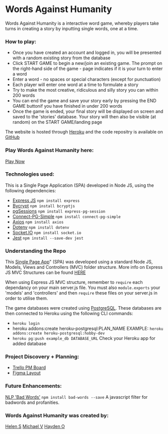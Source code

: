 # Words Against Humanity

Words Against Humanity is a interactive word game, whereby players take turns in creating a story by inputting single words, one at a time. 

### How to play:

- Once you have created an account and logged in, you will be presented with a random existing story from the database
- Click START GAME to begin a new/join an existing game. The prompt on the right-hand side of the game - page indicates if it is your turn to enter a word
- Enter a word - no spaces or special characters (except for punctuation)
- Each player will enter one word at a time to formulate a story
- Try to make the most creative, ridiculous and silly story you can within 200 words
- You can end the game and save your story early by pressing the END GAME buttonif you have finished in under 200 words
- Once the game is ended, your final story will be displayed on screen and saved to the 'stories' database. Your story will then also be visible (at random) on the START GAME/landing page


The website is hosted through [Heroku](https://devcenter.heroku.com/categories/reference) and the code repositry is available on [GitHub](https://github.com/)

### Play Words Against Humanity here:
[Play Now](https://words-against-humanity.herokuapp.com/)

### Technologies used:
This is a Single Page Application (SPA) developed in Node JS, using the following dependencies:

- [Express JS](https://expressjs.com/)
    `npm install express`
- [Bycrypt](https://www.npmjs.com/package/bcryptjs)
    `npm install bcryptjs`
- [pgSessions](https://www.npmjs.com/package/express-pg-session)
    `npm install express-pg-session`
- [Connect-PG-Simple](https://www.npmjs.com/package/connect-pg-simple)
    `npm install connect-pg-simple`
- [Axios](https://axios-http.com/docs/intro)
    `npm install axios`
- [Dotenv](https://www.npmjs.com/package/dotenv)
    `npm install dotenv`
- [Socket.IO](https://socket.io/)
    `npm install socket.io`
- [Jest](https://jestjs.io/)
    `npm install --save-dev jest`


### Understanding the Repo

This [Single Page App](https://developer.mozilla.org/en-US/docs/Glossary/SPA)" (SPA) was developed using a standard Node JS, Models, Views and Controllers (MVC) folder structure. More info on Express JS MVC Structures can be found [HERE](https://www.section.io/engineering-education/node-mvc-architecture/)

When using Express JS MVC structure, remember to `require` each dependancy on your main server.js file. You must also `module.exports` your 'models' and 'controllers' and then `require` these files on your server.js in order to utilise them.

The game databases were created using [PostgreSQL](https://www.postgresql.org/). These databases are then connected to Heroku using the following CLI commands:

- `heroku login`
- heroku addons:create heroku-postgresql:PLAN_NAME
EXAMPLE: `heroku addons:create heroku-postgresql:hobby-dev`
- `heroku pg:push example_db DATABASE_URL`
Check your Heroku app for added database


### Project Discovery + Planning:

- [Trello PM Board](https://trello.com/b/bCL5eeh9/planning-board)
- [Figma Layout](https://www.figma.com/file/twTdxgSvGdGqNxnHYpLH4h/Words-Against-Humanity?node-id=0%3A1)

### Future Enhancements:

[NLP 'Bad Words'](https://www.npmjs.com/package/bad-words)
    `npm install bad-words --save`
    A javascript filter for badwords and profanities.


### Words Against Humanity was created by:
[Helen S](https://github.com/hstonehouse)
[Michael V](https://github.com/michaeljgrant)
[Hayden O](https://github.com/hjofford)
